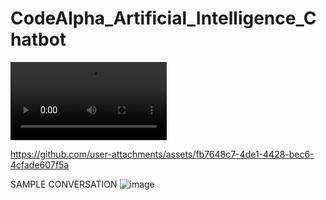 # CodeAlpha_Artificial_Intelligence_Chatbot


<video controls width="250">
  <source src="https://github.com/user-attachments/assets/fb7648c7-4de1-4428-bec6-4cfade607f5a 
" type="video/webm" />

</video>

https://github.com/user-attachments/assets/fb7648c7-4de1-4428-bec6-4cfade607f5a 

SAMPLE CONVERSATION
![image](https://github.com/user-attachments/assets/1762992b-7d56-42a8-a854-32c77841c75e)
